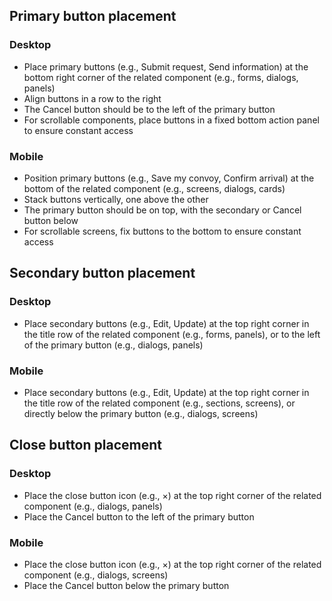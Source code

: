 ## Primary button placement

### Desktop
- Place primary buttons (e.g., Submit request, Send information) at the bottom right corner of the related component (e.g., forms, dialogs, panels)
- Align buttons in a row to the right
- The Cancel button should be to the left of the primary button
- For scrollable components, place buttons in a fixed bottom action panel to ensure constant access

### Mobile
- Position primary buttons (e.g., Save my convoy, Confirm arrival) at the bottom of the related component (e.g., screens, dialogs, cards)
- Stack buttons vertically, one above the other
- The primary button should be on top, with the secondary or Cancel button below
- For scrollable screens, fix buttons to the bottom to ensure constant access

## Secondary button placement

### Desktop
- Place secondary buttons (e.g., Edit, Update) at the top right corner in the title row of the related component (e.g., forms, panels), or to the left of the primary button (e.g., dialogs, panels)

### Mobile
- Place secondary buttons (e.g., Edit, Update) at the top right corner in the title row of the related component (e.g., sections, screens), or directly below the primary button (e.g., dialogs, screens)

## Close button placement

### Desktop
- Place the close button icon (e.g., ×) at the top right corner of the related component (e.g., dialogs, panels)
- Place the Cancel button to the left of the primary button

### Mobile
- Place the close button icon (e.g., ×) at the top right corner of the related component (e.g., dialogs, screens)
- Place the Cancel button below the primary button
